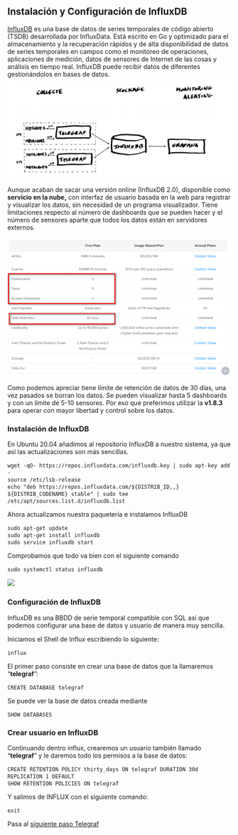 ## Instalación y Configuración de InfluxDB

[InfluxDB](https://www.influxdata.com/) es una base de datos de series temporales de código abierto (TSDB) desarrollada por InfluxData. Está escrito en Go y optimizado para el almacenamiento y la recuperación rápidos y de alta disponibilidad de datos de series temporales en campos como el monitoreo de operaciones, aplicaciones de medición, datos de sensores de Internet de las cosas y análisis en tiempo real.  InfluxDB puede recibir datos de diferentes gestionándolos en bases de datos.![](./Imagenes/InfluxDBesquema.png)

Aunque acaban de sacar una versión online (InfluxDB 2.0), disponible como **servicio en la nube,** con interfaz de usuario basada en la web para registrar y visualizar los datos, sin necesidad de un programa visualizador. Tiene limitaciones respecto al número de dashboards que se pueden hacer y el número de sensores aparte que todos los datos están en servidores externos.

![](./Imagenes/PlanInfluxDB.png)

Como podemos apreciar tiene límite de retención de datos de 30 días, una vez pasados se borran los datos. Se pueden visualizar hasta 5 dashboards y con un límite de 5-10 sensores. Por eso que preferimos utilizar la **v1.8.3** para operar con mayor libertad y control sobre los datos.

### Instalación de InfluxDB

En Ubuntu 20.04 añadimos al repositorio InfluxDB a nuestro sistema, ya que así las actualizaciones son más sencillas.

```
wget -qO- https://repos.influxdata.com/influxdb.key | sudo apt-key add -
source /etc/lsb-release
echo "deb https://repos.influxdata.com/${DISTRIB_ID,,} ${DISTRIB_CODENAME} stable" | sudo tee /etc/apt/sources.list.d/influxdb.list
```

Ahora actualizamos nuestra paquetería e instalamos InfluxDB

```
sudo apt-get update
sudo apt-get install influxdb
sudo service influxdb start
```

Comprobamos que todo va bien con el siguiente comando

```
sudo systemctl status influxdb
```

![](./Imagenes/InstalaciónInfluxDB.png)

### Configuración de InfluxDB

InfluxDB es una BBDD de serie temporal compatible con SQL así que podemos configurar una base de datos y usuario de manera muy sencilla.

Iniciamos el Shell de Influx escribiendo lo siguiente:

```
influx
```

El primer paso consiste en crear una base de datos que la llamaremos “**telegraf**”:

```
CREATE DATABASE telegraf
```

Se puede ver la base de datos creada mediante

```
SHOW DATABASES
```

### Crear usuario en InfluxDB

Continuando dentro influx, crearemos un usuario también llamado “**telegraf**” y le daremos todo los permisos a la base de datos:

```
CREATE RETENTION POLICY thirty_days ON telegraf DURATION 30d REPLICATION 1 DEFAULT
SHOW RETENTION POLICIES ON telegraf
```

Y salimos de INFLUX con el siguiente comando:

```
exit
```

Pasa al [siguiente paso Telegraf](.Telegraf.md)